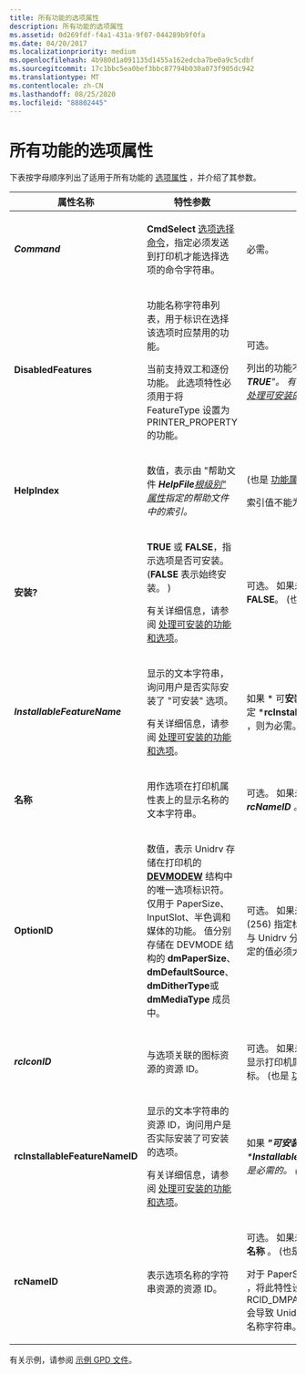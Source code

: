 ```yaml
---
title: 所有功能的选项属性
description: 所有功能的选项属性
ms.assetid: 0d269fdf-f4a1-431a-9f07-044289b9f0fa
ms.date: 04/20/2017
ms.localizationpriority: medium
ms.openlocfilehash: 4b980d1a091135d1455a162edcba7be0a9c5cdbf
ms.sourcegitcommit: 17c1bbc5ea0bef3bbc87794b030a073f905dc942
ms.translationtype: MT
ms.contentlocale: zh-CN
ms.lasthandoff: 08/25/2020
ms.locfileid: "88802445"
---
```

# <a name="option-attributes-for-all-features"></a>所有功能的选项属性





下表按字母顺序列出了适用于所有功能的 [选项属性](option-attributes.md) ，并介绍了其参数。

<table>
<colgroup>
<col width="33%" />
<col width="33%" />
<col width="33%" />
</colgroup>
<thead>
<tr class="header">
<th>属性名称</th>
<th>特性参数</th>
<th>注释</th>
</tr>
</thead>
<tbody>
<tr class="odd">
<td><p><em><strong>Command</strong></p></td>
<td><p><strong>CmdSelect</strong> <a href="option-selection-command.md" data-raw-source="[option selection command](option-selection-command.md)">选项选择命令</a>，指定必须发送到打印机才能选择选项的命令字符串。</p></td>
<td><p>必需。</p></td>
</tr>
<tr class="even">
<td><p></em><strong>DisabledFeatures</strong></p></td>
<td><p>功能名称字符串列表，用于标识在选择该选项时应禁用的功能。</p>
<p>当前支持双工和逐份功能。 此选项特性必须用于将 FeatureType 设置为 PRINTER_PROPERTY 的功能。</p></td>
<td><p>可选。</p>
<p>列出的功能不能 <em> <strong>"可安装"</strong>设置为 " <strong>TRUE</strong>"。 有关详细信息，请参阅 <a href="handling-installable-features-and-options.md" data-raw-source="[Handling Installable Features and Options](handling-installable-features-and-options.md)">处理可安装的功能和选项</a>。</p></td>
</tr>
<tr class="odd">
<td><p></em><strong>HelpIndex</strong></p></td>
<td><p>数值，表示由 "帮助文件 <em> <strong>HelpFile</strong><a href="root-level-only-attributes.md" data-raw-source="[root-level-only attribute](root-level-only-attributes.md)">根级别" 属性</a>指定的帮助文件中的索引。</p></td>
<td><p> (也是 <a href="feature-attributes.md" data-raw-source="[feature attribute](feature-attributes.md)">功能属性</a>。 ) </p>
<p>索引值不能为零或-1。</p></td>
</tr>
<tr class="even">
<td><p></em><strong>安装?</strong></p></td>
<td><p><strong>TRUE</strong> 或 <strong>FALSE</strong>，指示选项是否可安装。  (<strong>FALSE</strong> 表示始终安装。 ) </p>
<p>有关详细信息，请参阅 <a href="handling-installable-features-and-options.md" data-raw-source="[Handling Installable Features and Options](handling-installable-features-and-options.md)">处理可安装的功能和选项</a>。</p></td>
<td><p>可选。 如果未指定，则默认值为 <strong>FALSE</strong>。  (也是 <a href="feature-attributes.md" data-raw-source="[feature attribute](feature-attributes.md)">功能属性</a>。 ) </p></td>
</tr>
<tr class="odd">
<td><p><em><strong>InstallableFeatureName</strong></p></td>
<td><p>显示的文本字符串，询问用户是否实际安装了 "可安装" 选项。</p>
<p>有关详细信息，请参阅 <a href="handling-installable-features-and-options.md" data-raw-source="[Handling Installable Features and Options](handling-installable-features-and-options.md)">处理可安装的功能和选项</a>。</p></td>
<td><p>如果 * 可<strong>安装？</strong> 为 <strong>TRUE</strong> 且未指定 *<strong>rcInstallableFeatureNameID</strong> ，则为必需。  (也是 <a href="feature-attributes.md" data-raw-source="[feature attribute](feature-attributes.md)">功能属性</a>。 ) </p></td>
</tr>
<tr class="even">
<td><p></em><strong>名称</strong></p></td>
<td><p>用作选项在打印机属性表上的显示名称的文本字符串。</p></td>
<td><p>可选。 如果未指定，则 <em> 必须指定<strong>rcNameID</strong> 。  (也是 <a href="feature-attributes.md" data-raw-source="[feature attribute](feature-attributes.md)">功能属性</a>。 ) </p></td>
</tr>
<tr class="odd">
<td><p></em><strong>OptionID</strong></p></td>
<td><p>数值，表示 Unidrv 存储在打印机的 <a href="https://docs.microsoft.com/windows/win32/api/wingdi/ns-wingdi-devmodew" data-raw-source="[&lt;strong&gt;DEVMODEW&lt;/strong&gt;](https://docs.microsoft.com/windows/win32/api/wingdi/ns-wingdi-devmodew)"><strong>DEVMODEW</strong></a> 结构中的唯一选项标识符。 仅用于 PaperSize、InputSlot、半色调和媒体的功能。 值分别存储在 DEVMODE 结构的 <strong>dmPaperSize</strong>、 <strong>dmDefaultSource</strong>、 <strong>dmDitherType</strong>或 <strong>dmMediaType</strong> 成员中。</p></td>
<td><p>可选。 如果未指定，Unidrv 将 (256) 指定标识符值 &gt; 。 若要避免与 Unidrv 分配的标识符冲突，指定的值必须大于512。</p></td>
</tr>
<tr class="even">
<td><p><em><strong>rcIconID</strong></p></td>
<td><p>与选项关联的图标资源的资源 ID。</p></td>
<td><p>可选。 如果未指定，则 Unidrv 不显示打印机属性表上的选项的图标。  (也是 <a href="feature-attributes.md" data-raw-source="[feature attribute](feature-attributes.md)">功能属性</a>。 ) </p></td>
</tr>
<tr class="odd">
<td><p></em><strong>rcInstallableFeatureNameID</strong></p></td>
<td><p>显示的文本字符串的资源 ID，询问用户是否实际安装了可安装的选项。</p>
<p>有关详细信息，请参阅 <a href="handling-installable-features-and-options.md" data-raw-source="[Handling Installable Features and Options](handling-installable-features-and-options.md)">处理可安装的功能和选项</a>。</p></td>
<td><p>如果 <em> <strong>"可安装"</strong>为<strong>TRUE</strong>且未指定 *<strong>InstallableFeatureName</strong> ，则是必需的。  (也是 <a href="feature-attributes.md" data-raw-source="[feature attribute](feature-attributes.md)">功能属性</a>。 ) </p></td>
</tr>
<tr class="even">
<td><p></em><strong>rcNameID</strong></p></td>
<td><p>表示选项名称的字符串资源的资源 ID。</p></td>
<td><p>可选。 如果未指定，则必须指定 *<strong>名称</strong> 。  (也是 <a href="feature-attributes.md" data-raw-source="[feature attribute](feature-attributes.md)">功能属性</a>。 ) </p>
<p>对于 PaperSize 功能的 <a href="standard-options.md" data-raw-source="[standard options](standard-options.md)">标准选项</a> ，将此特性设置为 RCID_DMPAPER_SYSTEM_NAME 会导致 Unidrv 使用预定义的选项名称字符串。</p></td>
</tr>
</tbody>
</table>

 

有关示例，请参阅 [示例 GPD 文件](sample-gpd-files.md)。

 

 




